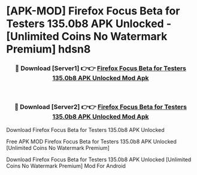 # [APK-MOD] Firefox Focus Beta for Testers 135.0b8 APK Unlocked - [Unlimited Coins No Watermark Premium] hdsn8



<div align="center">
<h3>🔴 Download [Server1] 👉👉 <a href="https://momento.my/?title=Firefox_Focus_Beta_for_Testers_135.0b8_APK_Unlocked">Firefox Focus Beta for Testers 135.0b8 APK Unlocked Mod Apk</a></h3><br>

<h3>🔴 Download [Server2] 👉👉 <a href="https://momento.my/?title=Firefox_Focus_Beta_for_Testers_135.0b8_APK_Unlocked">Firefox Focus Beta for Testers 135.0b8 APK Unlocked Mod Apk</a></h3>
</div>



Download Firefox Focus Beta for Testers 135.0b8 APK Unlocked 

Free APK MOD Firefox Focus Beta for Testers 135.0b8 APK Unlocked [Unlimited Coins No Watermark Premium]

Download Firefox Focus Beta for Testers 135.0b8 APK Unlocked [Unlimited Coins No Watermark Premium] Mod For Android
